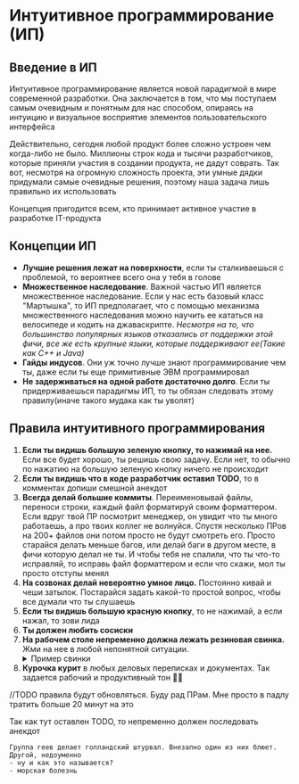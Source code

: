 # Интуитивное программирование (ИП)

## Введение в ИП

Интуитивное программирование является новой парадигмой в мире современной разработки. Она заключается в том, что мы поступаем самым очевидным и понятным для нас способом, опираясь на интуицию и визуальное восприятие элементов пользовательского интерфейса

Действительно, сегодня любой продукт более сложно устроен чем когда-либо не было. Миллионы строк кода и тысячи разработчиков, которые приняли участия в создании продукта, не дадут соврать. Так вот, несмотря на огромную сложность проекта, эти умные дядки придумали самые очевидные решения, поэтому наша задача лишь правильно их использовать

Концепция пригодится всем, кто принимает активное участие в разработке IT-продукта

## Концепции ИП

* **Лучшие решения лежат на поверхности**, если ты сталкиваешься с проблемой, то вероятнее всего она у тебя в голове
* **Множественное наследование**. Важной частью ИП является множественное наследование. Если у нас есть базовый класс "Мартышка", то ИП предполагает, что с помощью механизма множественного наследования можно научить ее кататься на велосипеде и кодить на джаваскрипте. _Несмотря на то, что большинство популярных языков отказались от поддержки этой фичи, все же есть крупные языки, которые поддерживают ее(Такие как C++ и Java)_
* **Гайды индусов**. Они уж точно лучше знают программирование чем ты, даже если ты еще примитивные ЭВМ программировал
* **Не задерживаться на одной работе достаточно долго**. Если ты придерживаешься парадигмы ИП, то ты обязан следовать этому правилу(иначе такого мудака как ты уволят)

## Правила интуитивного программирования 

1. **Если ты видишь большую зеленую кнопку, то нажимай на нее.** Если все будет хорошо, ты решишь свою задачу. Если нет, то обычно по нажатию на большую зеленую кнопку ничего не происходит
2. **Если ты видишь что в коде разработчик оставил TODO**, то в комментах допиши смешной анекдот
3. **Всегда делай большие коммиты**. Переименовывай файлы, переноси строки, каждый файл форматируй своим форматтером. Если вдруг твой ПР посмотрит менеджер, он увидит что ты много работаешь, а про твоих коллег не волнуйся. Спустя несколько ПРов на 200+ файлов они потом просто не будут смотреть его. Просто старайся делать меньше багов, или делай баги в другом месте, в фичи которую делал не ты. И чтобы тебя не спалили, что ты что-то исправляй, то исправь файл форматтером и если что скажи, мол ты просто отступы менял
4. **На созвонах делай невероятно умное лицо.** Постоянно кивай и чеши затылок. Постарайся задать какой-то простой вопрос, чтобы все думали что ты слушаешь
5. **Если ты видишь большую красную кнопку**, то не нажимай, а если нажал, то зови лида
6. **Ты должен любить сосиски**
7. **На рабочем столе непременно должна лежать резиновая свинка.** Жми на нее в любой непонятной ситуации. <details><summary>Пример свинки</summary><img src="https://user-images.githubusercontent.com/13205442/140657245-03c27ee6-b65d-4e00-a100-e03b4215f2b9.png" width="450"> </details>
8. **Курочка курит** в любых деловых переписках и документах. Так задается рабочий и продуктивный тон 🚬🐔 

//TODO правила будут обновляться. Буду рад ПРам. Мне просто в падлу тратить больше 20 минут на это

Так как тут оставлен TODO, то непременно должен последовать анекдот

```
Группа геев делает голландский штурвал. Внезапно один из них блюет. Другой, недоуменно
- ну и как это называется?
- морская болезнь
```
